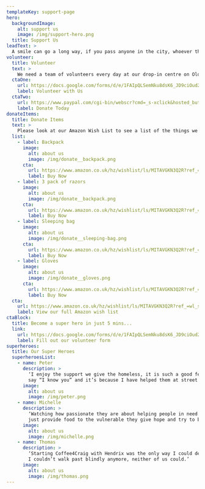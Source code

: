 ```yaml
---
templateKey: support-page
hero:
  backgroundImage:
    alt: support us
    image: /img/support-hero.png
  title: Support Us
leadText: >
  A smile can go a long way, if you pass anyone in the city, whoever they are, smile and say hello. You never know what kind of day someone is having and it might make a difference.
volunteer:
  title: Volunteer
  text: >
    We need a team of volunteers every day at our drop-in centre on Oldham Street in Manchester. The roles include; cooking, sorting collections, giving out hot drinks and food, keeping the kitchen clean and tidy, greeting at reception, monitoring the shower list, and sitting down with guests for a brew and a chat! We also need help behind the scenes with lots of different things like sorting through donations, keeping the food bank organised, sending newsletters and thank yous. Maybe you have a skill that we could use?
  ctaOne:
    url: https://docs.google.com/forms/d/e/1FAIpQLSemNku8dsK6_JD9ciOud2plvPN3wxKdMihiAaUvB3pOaoXwMA/viewform
    label: Volunteer with Us
  ctaTwo:
    url: https://www.paypal.com/cgi-bin/webscr?cmd=_s-xclick&hosted_button_id=VBW25QGTWEMYC&source=url
    label: Donate Today
donateItems:
  title: Donate Items
  text: >
    Please look at our Amazon Wish List to see a list of the things we currently need. There are also some items that we will always use; boxer shorts, socks, coffee, tea, milk, sugar, toiletries and sanitary products.
  list: 
    - label: Backpack
      image: 
        alt: about us
        image: /img/donate__backpack.png
      cta:
        url: https://www.amazon.co.uk/hz/wishlist/ls/MITAVGKN3Q2R?ref_=wl_share
        label: Buy Now
    - label: 3 pack of razors
      image: 
        alt: about us
        image: /img/donate__backpack.png
      cta:
        url: https://www.amazon.co.uk/hz/wishlist/ls/MITAVGKN3Q2R?ref_=wl_share
        label: Buy Now
    - label: Sleeping bag
      image: 
        alt: about us
        image: /img/donate__sleeping-bag.png
      cta:
        url: https://www.amazon.co.uk/hz/wishlist/ls/MITAVGKN3Q2R?ref_=wl_share
        label: Buy Now
    - label: Gloves
      image: 
        alt: about us
        image: /img/donate__gloves.png
      cta:
        url: https://www.amazon.co.uk/hz/wishlist/ls/MITAVGKN3Q2R?ref_=wl_share
        label: Buy Now
  cta:
    url: https://www.amazon.co.uk/hz/wishlist/ls/MITAVGKN3Q2R?ref_=wl_share
    label: View our full Amazon wish list
ctaBlock:
  title: Become a super hero in just 5 mins...
  link:
    url: https://docs.google.com/forms/d/e/1FAIpQLSemNku8dsK6_JD9ciOud2plvPN3wxKdMihiAaUvB3pOaoXwMA/viewform
    label: Fill out our volunteer form
superheroes:
  title: Our Super Heroes
  superheroesList:
    - name: Peter
      description: > 
        ‘I enjoy the support we give the homeless, it is such a good feeling when I pass a homeless person and they
        say “I know you” and it’s because I have helped them at street kitchens with Coffee4Craig.’
      image: 
        alt: about us
        image: /img/peter.png
    - name: Michelle
      description: > 
        ‘Watching how passionate they are about helping people in need is heartwarming. The whole team do more than
        just provide food to the vulnerable they give hope and try to build a future.’
      image: 
        alt: about us
        image: /img/michelle.png
    - name: Thomas
      description: > 
        ‘Starting Coffee4Craig with Hendrix was the only way I could deal with the loss of my younger brother Craig. I couldn’t watch other people in this situation without help.
        I couldn’t walk past blindly anymore, neither of us could.’
      image: 
        alt: about us
        image: /img/thomas.png
---
```

